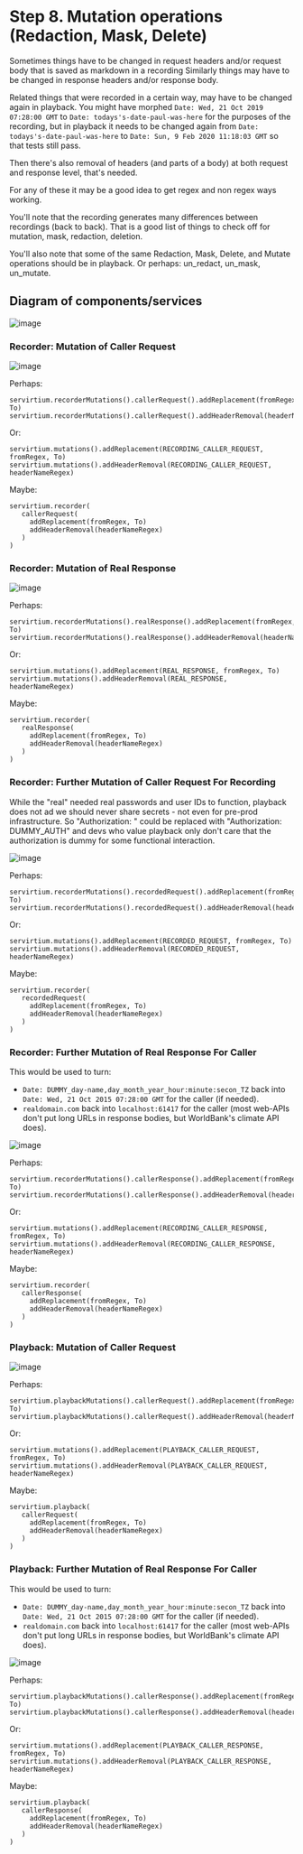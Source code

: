 # Step 8. Mutation operations (Redaction, Mask, Delete)

Sometimes things have to be changed in request headers and/or request body that is saved as markdown in a recording
Similarly things may have to be changed in response headers and/or response body.  

Related things that were recorded in a certain way, may have to be changed again in playback. You might have morphed 
`Date: Wed, 21 Oct 2019 07:28:00 GMT` to `Date: todays's-date-paul-was-here` for the purposes of the recording, but
in playback it needs to be changed again from `Date: todays's-date-paul-was-here` to `Date: Sun, 9 Feb 2020 11:18:03 GMT` 
so that tests still pass.

Then there's also removal of headers (and parts of a body) at both request and response level, that's needed.

For any of these it may be a good idea to get regex and non regex ways working.

You'll note that the recording generates many differences between recordings (back to back). That is a good list of things to check off for mutation, mask, redaction, deletion.

You'll also note that some of the same Redaction, Mask, Delete, and Mutate operations should be in playback. Or perhaps: un_redact, un_mask, un_mutate.

## Diagram of components/services

![image](https://user-images.githubusercontent.com/82182/91492094-ed365000-e8ac-11ea-908b-41908bded2a6.png)

### Recorder: Mutation of Caller Request

![image](https://user-images.githubusercontent.com/82182/91492226-34244580-e8ad-11ea-8377-6273b112194f.png)

Perhaps: 

```
servirtium.recorderMutations().callerRequest().addReplacement(fromRegex, To)
servirtium.recorderMutations().callerRequest().addHeaderRemoval(headerNameRegex)
```

Or:

```
servirtium.mutations().addReplacement(RECORDING_CALLER_REQUEST, fromRegex, To)
servirtium.mutations().addHeaderRemoval(RECORDING_CALLER_REQUEST, headerNameRegex)
```

Maybe: 

```
servirtium.recorder(
   callerRequest( 
     addReplacement(fromRegex, To)
     addHeaderRemoval(headerNameRegex)
   )
)
```

### Recorder: Mutation of Real Response

![image](https://user-images.githubusercontent.com/82182/91492667-ed831b00-e8ad-11ea-9de1-34bce1e12ae7.png)

Perhaps: 

```
servirtium.recorderMutations().realResponse().addReplacement(fromRegex, To)
servirtium.recorderMutations().realResponse().addHeaderRemoval(headerNameRegex)
```

Or:

```
servirtium.mutations().addReplacement(REAL_RESPONSE, fromRegex, To)
servirtium.mutations().addHeaderRemoval(REAL_RESPONSE, headerNameRegex)
```

Maybe: 

```
servirtium.recorder(
   realResponse( 
     addReplacement(fromRegex, To)
     addHeaderRemoval(headerNameRegex)
   )
)
```


### Recorder: Further Mutation of Caller Request For Recording

While the "real" needed real passwords and user IDs to function, playback does not ad we should never share secrets - not even for pre-prod infrastructure. So "Authorization: <real details>" could be replaced with "Authorization: DUMMY_AUTH" and devs who value playback only don't care that the authorization is dummy for some functional interaction.

![image](https://user-images.githubusercontent.com/82182/91493326-0e983b80-e8af-11ea-8cbc-91f959cc2d4f.png)

Perhaps: 

```
servirtium.recorderMutations().recordedRequest().addReplacement(fromRegex, To)
servirtium.recorderMutations().recordedRequest().addHeaderRemoval(headerNameRegex)
```

Or: 

```
servirtium.mutations().addReplacement(RECORDED_REQUEST, fromRegex, To)
servirtium.mutations().addHeaderRemoval(RECORDED_REQUEST, headerNameRegex)
```

Maybe: 

```
servirtium.recorder(
   recordedRequest( 
     addReplacement(fromRegex, To)
     addHeaderRemoval(headerNameRegex)
   )
)
```


### Recorder: Further Mutation of Real Response For Caller

This would be used to turn:

* `Date: DUMMY_day-name,day_month_year_hour:minute:secon_TZ` back into `Date: Wed, 21 Oct 2015 07:28:00 GMT` for the caller (if needed).
* `realdomain.com` back into `localhost:61417` for the caller (most web-APIs don't put long URLs in response bodies, but WorldBank's climate API does).

![image](https://user-images.githubusercontent.com/82182/91523234-1a5a2100-e8f4-11ea-87d0-ea56cc41beb4.png)

Perhaps: 

```
servirtium.recorderMutations().callerResponse().addReplacement(fromRegex, To)
servirtium.recorderMutations().callerResponse().addHeaderRemoval(headerNameRegex)
```

Or: 

```
servirtium.mutations().addReplacement(RECORDING_CALLER_RESPONSE, fromRegex, To)
servirtium.mutations().addHeaderRemoval(RECORDING_CALLER_RESPONSE, headerNameRegex)
```

Maybe: 

```
servirtium.recorder(
   callerResponse( 
     addReplacement(fromRegex, To)
     addHeaderRemoval(headerNameRegex)
   )
)
```


### Playback: Mutation of Caller Request

![image](https://user-images.githubusercontent.com/82182/91523627-272b4480-e8f5-11ea-8c4b-f93eca7a5817.png)

Perhaps: 

```
servirtium.playbackMutations().callerRequest().addReplacement(fromRegex, To)
servirtium.playbackMutations().callerRequest().addHeaderRemoval(headerNameRegex)
```

Or: 

```
servirtium.mutations().addReplacement(PLAYBACK_CALLER_REQUEST, fromRegex, To)
servirtium.mutations().addHeaderRemoval(PLAYBACK_CALLER_REQUEST, headerNameRegex)
```

Maybe: 

```
servirtium.playback(
   callerRequest( 
     addReplacement(fromRegex, To)
     addHeaderRemoval(headerNameRegex)
   )
)
```


### Playback: Further Mutation of Real Response For Caller

This would be used to turn:

* `Date: DUMMY_day-name,day_month_year_hour:minute:secon_TZ` back into `Date: Wed, 21 Oct 2015 07:28:00 GMT` for the caller (if needed).
* `realdomain.com` back into `localhost:61417` for the caller (most web-APIs don't put long URLs in response bodies, but WorldBank's climate API does).

![image](https://user-images.githubusercontent.com/82182/91524140-65753380-e8f6-11ea-9392-6cdc6ad00e37.png)

Perhaps: 

```
servirtium.playbackMutations().callerResponse().addReplacement(fromRegex, To)
servirtium.playbackMutations().callerResponse().addHeaderRemoval(headerNameRegex)
```

Or: 

```
servirtium.mutations().addReplacement(PLAYBACK_CALLER_RESPONSE, fromRegex, To)
servirtium.mutations().addHeaderRemoval(PLAYBACK_CALLER_RESPONSE, headerNameRegex)
```

Maybe: 

```
servirtium.playback(
   callerResponse( 
     addReplacement(fromRegex, To)
     addHeaderRemoval(headerNameRegex)
   )
)
```
